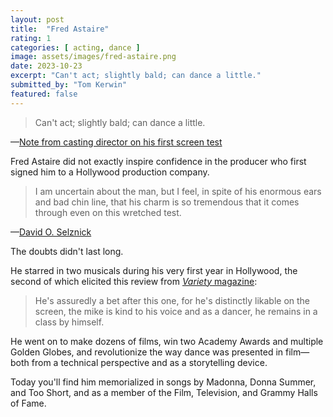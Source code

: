 ```yaml
---
layout: post
title:  "Fred Astaire"
rating: 1
categories: [ acting, dance ]
image: assets/images/fred-astaire.png
date: 2023-10-23
excerpt: "Can't act; slightly bald; can dance a little."
submitted_by: "Tom Kerwin"
featured: false
---
```


> Can't act; slightly bald; can dance a little.

—[Note from casting director on his first screen test](https://quoteinvestigator.com/2014/08/07/bald/)

Fred Astaire did not exactly inspire confidence in the producer who first signed him to a Hollywood production company.

> I am uncertain about the man, but I feel, in spite of his enormous ears and bad chin line, that his charm is so tremendous that it comes through even on this wretched test.

—[David O. Selznick](https://en.m.wikipedia.org/wiki/Fred_Astaire)

The doubts didn't last long.

He starred in two musicals during his very first year in Hollywood, the second of which elicited this review from [_Variety_ magazine](https://variety.com/1933/film/reviews/flying-down-to-rio-1200410897/):

>  He's assuredly a bet after this one, for he's distinctly likable on the screen, the mike is kind to his voice and as a dancer, he remains in a class by himself.

He went on to make dozens of films, win two Academy Awards and multiple Golden Globes, and revolutionize the way dance was presented in film—both from a technical perspective and as a storytelling device.

Today you'll find him memorialized in songs by Madonna, Donna Summer, and Too Short, and as a member of the Film, Television, and Grammy Halls of Fame.
